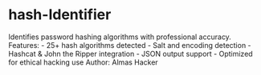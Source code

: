 # hash-Identifier
Identifies password hashing algorithms with professional accuracy.  Features: - 25+ hash algorithms detected - Salt and encoding detection - Hashcat &amp; John the Ripper integration - JSON output support - Optimized for ethical hacking use  Author: Almas Hacker
